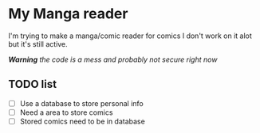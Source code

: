 # My Manga reader

I'm trying to make a manga/comic reader for comics I don't work on it alot but it's still active.

***Warning** the code is a mess and probably not secure right now*

## TODO list
- [ ] Use a database to store personal info
- [ ] Need a area to store comics
- [ ] Stored comics need to be in database
